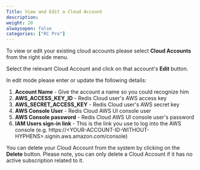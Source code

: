 ```yaml
---
Title: View and Edit a Cloud Account
description:
weight: 20
alwaysopen: false
categories: ["RC Pro"]
---
```


To view or edit your existing cloud accounts please select **Cloud
Accounts** from the right side menu.

Select the relevant Cloud Account and click on that account's **Edit**
button.

In edit mode please enter or update the following details:

1. **Account Name** - Give the account a name so you could recognize
    him
1. **AWS_ACCESS_KEY_ID** - Redis Cloud user's AWS access key
1. **AWS_SECRET_ACCESS_KEY** - Redis Cloud user's AWS secret key
1. **AWS Console User** - Redis Cloud AWS UI console user
1. **AWS Console password** - Redis Cloud AWS UI console user's password
1. **IAM Users sign-in link** - This is the link you use to log into
    the AWS console (e.g.
    https://\<YOUR-ACCOUNT-ID-WITHOUT-HYPHENS>.signin.aws.amazon.com/console)

You can delete your Cloud Account from the system by clicking on the
**Delete** button. Please note, you can only delete a Cloud Account if
it has no active subscription related to it.
